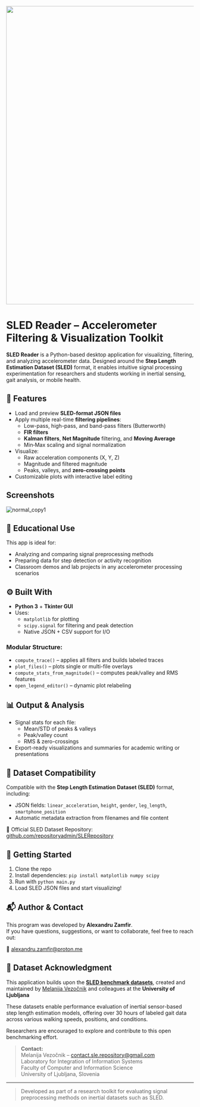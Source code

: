 <p align="center">
  <img src="https://github.com/user-attachments/assets/80b632f6-e243-4288-b8a7-29f72c9634ff" width="800"/>
</p>

# SLED Reader – Accelerometer Filtering & Visualization Toolkit

**SLED Reader** is a Python-based desktop application for visualizing, filtering, and analyzing accelerometer data. Designed around the **Step Length Estimation Dataset (SLED)** format, it enables intuitive signal processing experimentation for researchers and students working in inertial sensing, gait analysis, or mobile health.

## 🔧 Features

- Load and preview **SLED-format JSON files**
- Apply multiple real-time **filtering pipelines**:
  - Low-pass, high-pass, and band-pass filters (Butterworth)
  - **FIR filters**
  - **Kalman filters**, **Net Magnitude** filtering, and **Moving Average**
  - Min‑Max scaling and signal normalization
- Visualize:
  - Raw acceleration components (X, Y, Z)
  - Magnitude and filtered magnitude
  - Peaks, valleys, and **zero-crossing points**
- Customizable plots with interactive label editing

## Screenshots

![normal_copy1](https://github.com/user-attachments/assets/95fb6eda-e70d-47ab-bf31-9107cd51c32e)


## 🧪 Educational Use

This app is ideal for:
- Analyzing and comparing signal preprocessing methods
- Preparing data for step detection or activity recognition
- Classroom demos and lab projects in any accelerometer processing scenarios

## ⚙️ Built With

- **Python 3** + **Tkinter GUI**
- Uses:
  - `matplotlib` for plotting
  - `scipy.signal` for filtering and peak detection
  - Native JSON + CSV support for I/O

### Modular Structure:
- `compute_trace()` – applies all filters and builds labeled traces  
- `plot_files()` – plots single or multi-file overlays  
- `compute_stats_from_magnitude()` – computes peak/valley and RMS features  
- `open_legend_editor()` – dynamic plot relabeling  

## 📊 Output & Analysis

- Signal stats for each file:
  - Mean/STD of peaks & valleys  
  - Peak/valley count  
  - RMS & zero-crossings  
- Export-ready visualizations and summaries for academic writing or presentations

## 📁 Dataset Compatibility

Compatible with the **Step Length Estimation Dataset (SLED)** format, including:
- JSON fields: `linear_acceleration`, `height`, `gender`, `leg_length`, `smartphone_position`
- Automatic metadata extraction from filenames and file content
  
🔗 Official SLED Dataset Repository: [github.com/repositoryadmin/SLERepository](https://github.com/repositoryadmin/SLERepository/tree/master)

## 🚀 Getting Started

1. Clone the repo  
2. Install dependencies: `pip install matplotlib numpy scipy`  
3. Run with `python main.py`  
4. Load SLED JSON files and start visualizing!

## 📬 Author & Contact

This program was developed by **Alexandru Zamfir**.  
If you have questions, suggestions, or want to collaborate, feel free to reach out:

📧 [alexandru.zamfir@proton.me](mailto:alexandru.zamfir@proton.me)

## 📝 Dataset Acknowledgment

This application builds upon the [**SLED benchmark datasets**](https://github.com/repositoryadmin/SLERepository/tree/master), created and maintained by [Melanija Vezočnik](mailto:contact.sle.repository@gmail.com) and colleagues at the **University of Ljubljana**

These datasets enable performance evaluation of inertial sensor-based step length estimation models, offering over 30 hours of labeled gait data across various walking speeds, positions, and conditions.

Researchers are encouraged to explore and contribute to this open benchmarking effort.

> **Contact:**  
> Melanija Vezočnik – [contact.sle.repository@gmail.com](mailto:contact.sle.repository@gmail.com)  
> Laboratory for Integration of Information Systems  
> Faculty of Computer and Information Science  
> University of Ljubljana, Slovenia

---

> Developed as part of a research toolkit for evaluating signal preprocessing methods on inertial datasets such as SLED.
